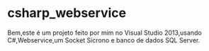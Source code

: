 # csharp_webservice
Bem,este é um projeto feito por mim no Visual Studio 2013,usando C#,Webservice,um Socket Sícrono e banco de dados SQL Server.
